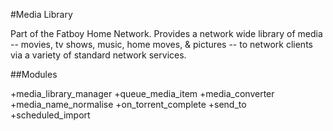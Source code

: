 #Media Library

Part of the Fatboy Home Network. Provides a network wide library of media -- movies, tv shows, music, home moves, & pictures -- to network clients via a variety of standard network services.


##Modules

+media_library_manager
+queue_media_item
+media_converter
+media_name_normalise
+on_torrent_complete
+send_to
+scheduled_import
